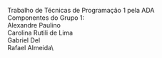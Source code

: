 Trabalho de Técnicas de Programação 1 pela ADA \
Componentes do Grupo 1:\
Alexandre Paulino\
Carolina Rutili de Lima\
Gabriel Del\
Rafael Almeida\
